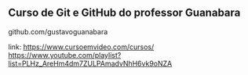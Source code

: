 ## Curso de Git e GitHub do professor Guanabara

github.com/gustavoguanabara

link: https://www.cursoemvideo.com/cursos/
      https://www.youtube.com/playlist?list=PLHz_AreHm4dm7ZULPAmadvNhH6vk9oNZA